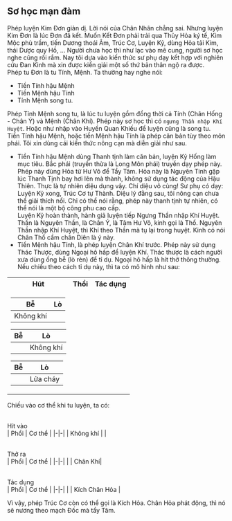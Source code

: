 ## Sơ học mạn đàm

Phép luyện Kim Đơn giản dị. Lời nói của Chân Nhân chẳng sai. Nhưng luyện Kim Đơn là lúc Đơn đã kết. Muốn Kết Đơn phải trải qua Thủy Hỏa ký tế, Kim Mộc phù trầm, tiến Dương thoái Âm, Trúc Cơ, Luyện Kỷ, dùng Hỏa tải Kim, thái Dược quy Hồ, ... Người chưa học thì như lạc vào mê cung, người sơ học nghe cũng rối rắm. Nay tôi dựa vào kiến thức sư phụ dạy kết hợp với nghiên cứu Đan Kinh mà xin được kiến giải một số thứ bản thân ngộ ra được.<br>
Phép tu Đơn là tu Tính, Mệnh. Ta thường hay nghe nói:
- Tiền Tính hậu Mệnh
- Tiền Mệnh hậu Tính
- Tính Mệnh song tu.

Phép Tính Mệnh song tu, là lúc tu luyện gồm đồng thời cả Tính (Chân Hống - Chân Ý) và Mệnh (Chân Khí). Phép này sơ học thì có `ngưng Thần nhập Khí Huyệt`. Hoặc như nhập vào Huyền Quan Khiếu để luyện cũng là song tu.<br>
Tiền Tính hậu Mệnh, hoặc tiền Mệnh hậu Tính là phép căn bản tùy theo môn phái. Tôi xin dùng cái kiến thức nông cạn mà diễn giải như sau.
- Tiền Tính hậu Mệnh dùng Thanh tịnh làm căn bản, luyện Kỷ Hống làm mục tiêu. Bắc phái (truyền thừa là Long Môn phái) truyền dạy phép này. Phép này dùng Hỏa từ Hư Vô để Tẩy Tâm. Hỏa này là Nguyên Tinh gặp lúc Thanh Tịnh bay hơi lên mà thành, không sử dụng tác động của Hậu Thiên. Thực là tự nhiên diệu dụng vậy. Chí diệu vô cùng! Sư phụ có dạy: Luyện Kỷ xong, Trúc Cơ tự Thành. Diệu lý đằng sau, tôi nông cạn chưa thể giải thích nổi. Chỉ có thể nói rằng, phép này thanh tịnh tự nhiên, có thể nói là một bộ công phu cao cấp.<br>
Luyện Kỷ hoàn thành, hành giả luyện tiếp Ngưng Thần nhập Khí Huyệt. Thần là Nguyên Thần, là Chân Ý, là Tâm Hư Vô, kinh gọi là Thổ. Nguyên Thần nhập Khí Huyệt, thì Khí theo Thần mà tụ lại trong huyệt. Kinh có nói Chân Thổ cầm chân Diên là ý này.
- Tiền Mệnh hậu Tính, là phép luyện Chân Khí trước. Phép này sử dụng Thác Thược, dùng Ngoại hô hấp để luyện Khí. Thác thược là cách người xưa dùng ống bễ (lò rèn) để tỉ dụ. Ngoại hô hấp là hít thở thông thường. Nếu chiếu theo cách tỉ dụ này, thì ta có mô hình như sau:

<table>
<tr><th>Hút</th><th>Thổi</th><th>Tác dụng</th></tr>
<tr><td>

| Bễ | Lò |
|-|-|
| Không khí| |

| Bễ | Lò |
|-|-|
| | Không khí |

| Bễ | Lò|
|-|-|
| | Lửa cháy |

</td></tr> </table>

Chiếu vào cơ thể khi tu luyện, ta có:

<br>Hít vào<br>
| Phổi | Cơ thể |
|-|-|
| Không khí | |

<br>Thở ra<br>
| Phổi | Cơ thể |
|-|-|
| | Chân Khí|

<br>Tác dụng<br>
| Phổi | Cơ thể |
|-|-|
| | Kích Chân Hỏa |

Vì vậy, phép Trúc Cơ còn có thể gọi là Kích Hỏa. Chân Hỏa phát động, thì nó sẽ nương theo mạch Đốc mà tẩy Tâm.
